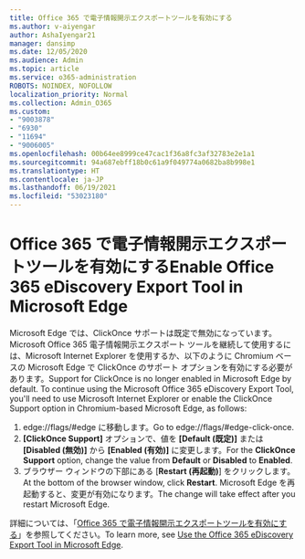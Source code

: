 ```yaml
---
title: Office 365 で電子情報開示エクスポートツールを有効にする
ms.author: v-aiyengar
author: AshaIyengar21
manager: dansimp
ms.date: 12/05/2020
ms.audience: Admin
ms.topic: article
ms.service: o365-administration
ROBOTS: NOINDEX, NOFOLLOW
localization_priority: Normal
ms.collection: Admin_O365
ms.custom:
- "9003878"
- "6930"
- "11694"
- "9006005"
ms.openlocfilehash: 00b64ee8999ce47cac1f36a8fc3af32783e2e1a1
ms.sourcegitcommit: 94a687ebff18b0c61a9f049774a0682ba8b998e1
ms.translationtype: HT
ms.contentlocale: ja-JP
ms.lasthandoff: 06/19/2021
ms.locfileid: "53023180"
---
```

# <a name="enable-office-365-ediscovery-export-tool-in-microsoft-edge"></a><span data-ttu-id="04228-102">Office 365 で電子情報開示エクスポートツールを有効にする</span><span class="sxs-lookup"><span data-stu-id="04228-102">Enable Office 365 eDiscovery Export Tool in Microsoft Edge</span></span>

<span data-ttu-id="04228-p101">Microsoft Edge では、ClickOnce サポートは既定で無効になっています。Microsoft Office 365 電子情報開示エクスポート ツールを継続して使用するには、Microsoft Internet Explorer を使用するか、以下のように Chromium ベースの Microsoft Edge で ClickOnce のサポート オプションを有効にする必要があります。</span><span class="sxs-lookup"><span data-stu-id="04228-p101">Support for ClickOnce is no longer enabled in Microsoft Edge by default. To continue using the Microsoft Office 365 eDiscovery Export Tool, you'll need to use Microsoft Internet Explorer or enable the ClickOnce Support option in Chromium-based Microsoft Edge, as follows:</span></span>

1. <span data-ttu-id="04228-105">edge://flags/#edge に移動します。</span><span class="sxs-lookup"><span data-stu-id="04228-105">Go to edge://flags/#edge-click-once.</span></span>
1. <span data-ttu-id="04228-106">**[ClickOnce Support]** オプションで、値を **[Default (既定)]** または **[Disabled (無効)]** から **[Enabled (有効)]** に変更します。</span><span class="sxs-lookup"><span data-stu-id="04228-106">For the **ClickOnce Support** option, change the value from **Default** or **Disabled** to **Enabled**.</span></span>
1. <span data-ttu-id="04228-107">ブラウザー ウィンドウの下部にある [**Restart (再起動)**] をクリックします。 </span><span class="sxs-lookup"><span data-stu-id="04228-107">At the bottom of the browser window, click **Restart**.</span></span> <span data-ttu-id="04228-108">Microsoft Edge を再起動すると、変更が有効になります。</span><span class="sxs-lookup"><span data-stu-id="04228-108">The change will take effect after you restart Microsoft Edge.</span></span>

<span data-ttu-id="04228-109">詳細については、「[Office 365 で電子情報開示エクスポートツールを有効にする](https://go.microsoft.com/fwlink/?linkid=2111611)」を参照してください。</span><span class="sxs-lookup"><span data-stu-id="04228-109">To learn more, see [Use the Office 365 eDiscovery Export Tool in Microsoft Edge](https://go.microsoft.com/fwlink/?linkid=2111611).</span></span>
